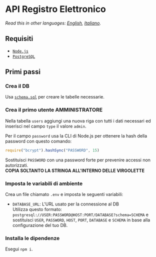 # API Registro Elettronico

*Read this in other languages: [English](README.en-US.md), [Italiano](README.md).*

## Requisiti
- [`Node.js`](https://nodejs.org/)
- [`PostgreSQL`](https://www.postgresql.org/)

## Primi passi

### Crea il DB
Usa [`schema.sql`](schema.sql) per creare le tabelle necessarie.

### Crea il primo utente AMMINISTRATORE
Nella tabella `users` aggiungi una nuova riga con tutti i dati necessari ed inserisci nel campo `type` il valore `admin`.

Per il campo `password` usa la CLI di Node.js per ottenere la hash della password con questo comando:
```javascript
require("bcrypt").hashSync("PASSWORD", 15)
```
Sostituisci `PASSWORD` con una password forte per prevenire accessi non autorizzati.\
__COPIA SOLTANTO LA STRINGA ALL'INTERNO DELLE VIRGOLETTE__

### Imposta le variabili di ambiente
Crea un file chiamato `.env` e imposta le seguenti variabili:

- `DATABASE_URL`:
    L'URL usato per la connessione al DB\
    Utilizza questo formato: `postgresql://USER:PASSWORD@HOST:PORT/DATABASE?schema=SCHEMA`
    e sostituisci `USER`, `PASSWORD`, `HOST`, `PORT`, `DATABASE` e `SCHEMA` in base alla configurazione del tuo DB.

### Installa le dipendenze
Esegui `npm i`.